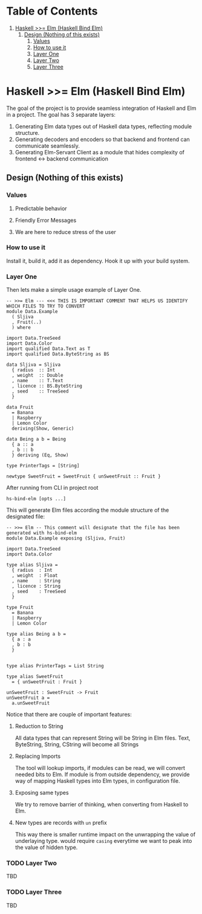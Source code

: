 
# Table of Contents

1.  [Haskell >>= Elm (Haskell Bind Elm)](#orgd649a50)
    1.  [Design (Nothing of this exists)](#orgcd596a4)
        1.  [Values](#orge6c6462)
        2.  [How to use it](#org076bf11)
        3.  [Layer One](#org7c80716)
        4.  [Layer Two](#org918e447)
        5.  [Layer Three](#org5a0839e)


<a id="orgd649a50"></a>

# Haskell >>= Elm (Haskell Bind Elm)

The goal of the project is to provide seamless integration of Haskell and Elm in a project. The goal has 3 separate layers: 

1.  Generating Elm data types out of Haskell data types, reflecting module structure.
2.  Generating decoders and encoders so that backend and frontend can communicate seamlessly.
3.  Generating Elm-Servant Client as a module that hides complexity of frontend <-> backend communication


<a id="orgcd596a4"></a>

## Design (Nothing of this exists)


<a id="orge6c6462"></a>

### Values

1.  Predictable behavior

2.  Friendly Error Messages

3.  We are here to reduce stress of the user


<a id="org076bf11"></a>

### How to use it

Install it, build it, add it as dependency.
Hook it up with your build system.


<a id="org7c80716"></a>

### Layer One

Then lets make a simple usage example of Layer One.

    -- >>= Elm --- <<< THIS IS IMPORTANT COMMENT THAT HELPS US IDENTIFY WHICH FILES TO TRY TO CONVERT
    module Data.Example 
      ( Sljiva
      , Fruit(..)
      ) where
    
    import Data.TreeSeed
    import Data.Color
    import qualified Data.Text as T
    import qualified Data.ByteString as BS
    
    data Sljiva = Sljiva
      { radius  :: Int
      , weight  :: Double 
      , name    :: T.Text
      , licence :: BS.ByteString
      , seed    :: TreeSeed
      }
    
    data Fruit
      = Banana
      | Raspberry
      | Lemon Color
      deriving(Show, Generic)
    
    data Being a b = Being 
      { a :: a
      , b :: b
      } deriving (Eq, Show)
    
    type PrinterTags = [String]
    
    newtype SweetFruit = SweetFruit { unSweetFruit :: Fruit }

After running from CLI in project root

    hs-bind-elm [opts ...]

This will generate Elm files according the module structure of the designated file:

    -- >>= Elm -- This comment will designate that the file has been generated with hs-bind-elm
    module Data.Example exposing (Sljiva, Fruit)
    
    import Data.TreeSeed
    import Data.Color
    
    type alias Sljiva =
      { radius  : Int
      , weight  : Float
      , name    : String
      , licence : String
      , seed    : TreeSeed
      } 
    
    type Fruit
      = Banana
      | Raspberry
      | Lemon Color
    
    type alias Being a b =
      { a : a
      , b : b
      }
    
    
    type alias PrinterTags = List String
    
    type alias SweetFruit 
      = { unSweetFruit : Fruit }
    
    unSweetFruit : SweetFruit -> Fruit
    unSweetFruit a = 
      a.unSweetFruit

Notice that there are couple of important features:

1.  Reduction to String

    All data types that can represent String will be String in Elm files. Text, ByteString, String, CString will become all Strings

2.  Replacing Imports

    The tool will lookup imports, if modules can be read, we will convert needed bits to Elm. 
    If module is from outside dependency, we provide way of mapping Haskell types into Elm types, in configuration file.

3.  Exposing same types

    We try to remove barrier of thinking, when converting from Haskell to Elm.

4.  New types are records with `un` prefix

    This way there is smaller runtime impact on the unwrapping the value of underlaying type.
    would require `casing` everytime we want to peak into the value of hidden type.


<a id="org918e447"></a>

### TODO Layer Two

TBD


<a id="org5a0839e"></a>

### TODO Layer Three

TBD

